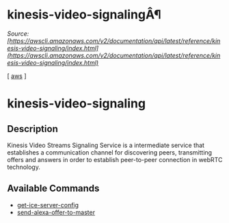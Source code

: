 # kinesis-video-signalingÂ¶

*Source: [https://awscli.amazonaws.com/v2/documentation/api/latest/reference/kinesis-video-signaling/index.html](https://awscli.amazonaws.com/v2/documentation/api/latest/reference/kinesis-video-signaling/index.html)*

[ [aws](https://awscli.amazonaws.com/v2/documentation/api/latest/reference/index.html#cli-aws) ]

# kinesis-video-signaling

## Description

Kinesis Video Streams Signaling Service is a intermediate service that establishes a communication channel for discovering peers, transmitting offers and answers in order to establish peer-to-peer connection in webRTC technology.

## Available Commands

- [get-ice-server-config](https://awscli.amazonaws.com/v2/documentation/api/latest/reference/kinesis-video-signaling/get-ice-server-config.html)
- [send-alexa-offer-to-master](https://awscli.amazonaws.com/v2/documentation/api/latest/reference/kinesis-video-signaling/send-alexa-offer-to-master.html)